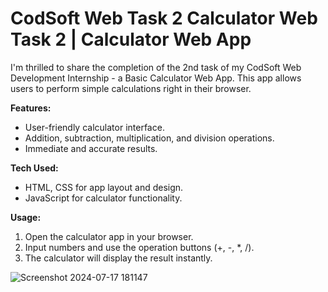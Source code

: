 # CodSoft Web Task 2 Calculator Web Task 2 | Calculator Web App

I'm thrilled to share the completion of the 2nd task of my CodSoft Web Development Internship - a Basic Calculator Web App. This app allows users to perform simple calculations right in their browser.

**Features:**
- User-friendly calculator interface.
- Addition, subtraction, multiplication, and division operations.
- Immediate and accurate results.

**Tech Used:**
- HTML, CSS for app layout and design.
- JavaScript for calculator functionality.

**Usage:**
1. Open the calculator app in your browser.
2. Input numbers and use the operation buttons (+, -, *, /).
3. The calculator will display the result instantly.



![Screenshot 2024-07-17 181147](https://github.com/user-attachments/assets/d69f8a0c-996c-4e0e-931d-4fcd3cd3fabb)
